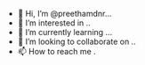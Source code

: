 - 👋 Hi, I’m @preethamdnr...
- 👀 I’m interested in ..
- 🌱 I’m currently learning ...
- 💞️ I’m looking to collaborate on ..
- 📫 How to reach me .
<!---
preethamdnr/preethamdnr is a ✨ special ✨ repository because its `README.md` (this file) appears on your GitHub profile.
You can click the Preview link to take a look at your changes.
--->
